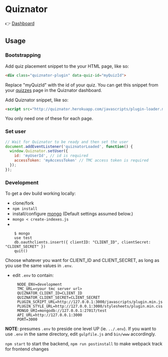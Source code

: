# Quiznator

:point_right: [Dashboard](http://quiznator.herokuapp.com/dashboard)

## Usage

### Bootstrapping

Add quiz placement snippet to the your HTML page, like so:

```html
<div class="quiznator-plugin" data-quiz-id="myQuizId">
```

Replace "myQuizId" with the id of your quiz. You can get this snippet from your [quizzes](http://quiznator.herokuapp.com/dashboard/quizzes) page in the Quiznator dashboard.

Add Quiznator snippet, like so:

```html
<script src="http://quiznator.herokuapp.com/javascripts/plugin-loader.min.js"></script>
```

You only need one of these for each page.

### Set user

```javascript
// Wait for Quiznator to be ready and then set the user
document.addEventListener('quiznatorLoaded', function() {
  window.Quiznator.setUser({
    id: 'myUserId', // id is required
    accessToken: 'myAccessToken' // TMC access token is required
  });
});
```

### Development

To get a dev build working locally:

- clone/fork
- `npm install`
- install/configure [mongo](https://docs.mongodb.com/manual/installation/) (Default settings assumed below.)
- `mongo < create-indexes.js`
- 

        $ mongo  
        use test    
        db.oauthclients.insert({ clientID: "CLIENT_ID", clientSecret: "CLIENT_SECRET" })
        quit()
  
Choose whatever you want for CLIENT_ID and CLIENT_SECRET, as long as you use the same values in `.env`.

- edit `.env` to contain:
 
        NODE_ENV=development
        TMC_URL=<your tmc server url>
        QUIZNATOR_CLIENT_ID=CLIENT_ID
        QUIZNATOR_CLIENT_SECRET=CLIENT_SECRET
        PLUGIN_SCRIPT_URL=http://127.0.0.1:3000/javascripts/plugin.min.js
        PLUGIN_STYLE_URL=http://127.0.0.1:3000/stylesheets/plugin.min.css
        MONGO_URI=mongodb://127.0.0.1:27017/test
        API_URL=http://127.0.0.1:3000
        PORT=3000

**NOTE**: presumes `.env` to preside one level UP (ie. `../.env`). If you want to use `.env` in the same directory, edit `gulpfile.js` and `bin/www` accordingly. 

`npm start` to start the backend, `npm run postinstall` to make webpack track for frontend changes 
